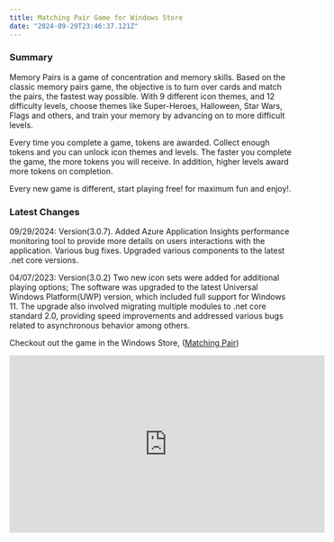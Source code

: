 ```yaml
---
title: Matching Pair Game for Windows Store
date: "2024-09-29T23:46:37.121Z"
---
```

### Summary

Memory Pairs is a game of concentration and memory skills. Based on the classic memory pairs game, the objective is to turn over cards and match the pairs, the fastest way possible. With 9 different icon themes, and 12 difficulty levels, choose themes like Super-Heroes, Halloween, Star Wars, Flags and others, and train your memory by advancing on to more difficult levels.

Every time you complete a game, tokens are awarded. Collect enough tokens and you can unlock icon themes and levels. The faster you complete the game, the more tokens you will receive. In addition, higher levels award more tokens on completion.

Every new game is different, start playing free! for maximum fun and enjoy!.

### Latest Changes

09/29/2024: Version(3.0.7). Added Azure Application Insights performance monitoring tool to provide more details on users interactions with the application. Various bug fixes. Upgraded various components to the latest .net core versions.

04/07/2023: Version(3.0.2) Two new icon sets were added for additional playing options; The software was upgraded to the latest Universal Windows Platform(UWP) version, which included full support for Windows 11. The upgrade also involved migrating multiple modules to .net core standard 2.0, providing speed improvements and addressed various bugs related to asynchronous behavior among others.

Checkout out the game in the Windows Store,
([Matching Pair](https://www.microsoft.com/en-us/p/matching-pair/9pmnnkhk585d?rtc=1&activetab=pivot:overviewtab))
<iframe width="560" height="315" src="https://www.youtube.com/embed/Ox5-E5QCREc?si=zRAmF-uuj-ZtI4Wk" title="YouTube video player" frameborder="0" allow="accelerometer; autoplay; clipboard-write; encrypted-media; gyroscope; picture-in-picture; web-share" referrerpolicy="strict-origin-when-cross-origin" allowfullscreen></iframe>
